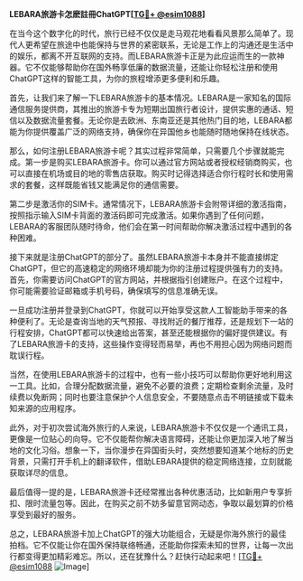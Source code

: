 **LEBARA旅游卡怎麽註冊ChatGPT[[TG💪+ @esim1088](https://t.me/s/esim1088)]**

在当今这个数字化的时代，旅行已经不仅仅是走马观花地看看风景那么简单了。现代人更希望在旅途中也能保持与世界的紧密联系，无论是工作上的沟通还是生活中的娱乐，都离不开互联网的支持。而LEBARA旅游卡正是为此应运而生的一款神器。它不仅能够帮助你在国外畅享低廉的数据流量，还能让你轻松注册和使用ChatGPT这样的智能工具，为你的旅程增添更多便利和乐趣。

首先，让我们来了解一下LEBARA旅游卡的基本情况。LEBARA是一家知名的国际通信服务提供商，其推出的旅游卡专为短期出国旅行者设计，提供实惠的通话、短信以及数据流量套餐。无论你是去欧洲、东南亚还是其他热门目的地，LEBARA都能为你提供覆盖广泛的网络支持，确保你在异国他乡也能随时随地保持在线状态。

那么，如何注册LEBARA旅游卡呢？其实过程非常简单，只需要几个步骤就能完成。第一步是购买LEBARA旅游卡。你可以通过官方网站或者授权经销商购买，也可以直接在机场或目的地的零售店获取。购买时记得选择适合你行程时长和使用需求的套餐，这样既能省钱又能满足你的通信需要。

第二步是激活你的SIM卡。通常情况下，LEBARA旅游卡会附带详细的激活指南，按照指示输入SIM卡背面的激活码即可完成激活。如果你遇到了任何问题，LEBARA的客服团队随时待命，他们会在第一时间帮助你解决激活过程中遇到的各种困难。

接下来就是注册ChatGPT的部分了。虽然LEBARA旅游卡本身并不能直接绑定ChatGPT，但它的高速稳定的网络环境却能为你的注册过程提供强有力的支持。首先，你需要访问ChatGPT的官方网站，并根据指引创建账户。在这个过程中，你可能需要验证邮箱或手机号码，确保填写的信息准确无误。

一旦成功注册并登录到ChatGPT，你就可以开始享受这款人工智能助手带来的各种便利了。无论是查询当地的天气预报、寻找附近的餐厅推荐，还是规划下一站的行程安排，ChatGPT都可以快速给出答案，甚至还能根据你的偏好提供建议。有了LEBARA旅游卡的支持，这些操作变得轻而易举，再也不用担心因为网络问题而耽误行程。

当然，在使用LEBARA旅游卡的过程中，也有一些小技巧可以帮助你更好地利用这一工具。比如，合理分配数据流量，避免不必要的浪费；定期检查剩余流量，及时续费以免断网；同时也要注意保护个人信息安全，不要随意点击不明链接或下载未知来源的应用程序。

此外，对于初次尝试海外旅行的人来说，LEBARA旅游卡不仅仅是一个通讯工具，更像是一位贴心的向导。它不仅能帮你解决语言障碍，还能让你更加深入地了解当地的文化习俗。想象一下，当你漫步在异国街头时，突然想要知道某个地标的历史背景，只需打开手机上的翻译软件，借助LEBARA提供的稳定网络连接，立刻就能获取详尽的信息。

最后值得一提的是，LEBARA旅游卡还经常推出各种优惠活动，比如新用户专享折扣、限时流量包等。因此，在购买之前不妨多留意官网动态，争取以最划算的价格享受到最好的服务。

总之，LEBARA旅游卡加上ChatGPT的强大功能组合，无疑是你海外旅行的最佳拍档。它不仅能让你在国外保持联络畅通，还能助你探索未知的世界，让每一次出行都变得更加精彩难忘。所以，还在犹豫什么？赶快行动起来吧！[[TG💪+ @esim1088](https://t.me/s/esim1088) ![Image](https://i.postimg.cc/4NQfJmqS/Snipaste-2025-05-13-00-14-12.png)]
